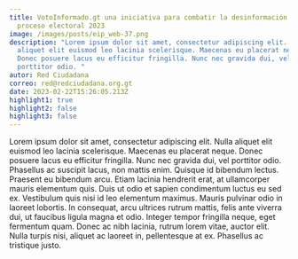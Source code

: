 ```yaml
---
title: VotoInformado.gt una iniciativa para combatir la desinformación en el
  proceso electoral 2023
image: /images/posts/eip_web-37.png
description: "Lorem ipsum dolor sit amet, consectetur adipiscing elit. Nulla
  aliquet elit euismod leo lacinia scelerisque. Maecenas eu placerat neque.
  Donec posuere lacus eu efficitur fringilla. Nunc nec gravida dui, vel
  porttitor odio. "
autor: Red Ciudadana
correo: red@redciudadana.org.gt
date: 2023-02-22T15:26:05.213Z
highlight1: true
highlight2: false
highlight3: false
---
```

Lorem ipsum dolor sit amet, consectetur adipiscing elit. Nulla aliquet elit euismod leo lacinia scelerisque. Maecenas eu placerat neque. Donec posuere lacus eu efficitur fringilla. Nunc nec gravida dui, vel porttitor odio. Phasellus ac suscipit lacus, non mattis enim. Quisque id bibendum lectus. Praesent eu bibendum arcu. Etiam lacinia hendrerit erat, at ullamcorper mauris elementum quis. Duis ut odio et sapien condimentum luctus eu sed ex. Vestibulum quis nisi id leo elementum maximus. Mauris pulvinar odio in laoreet lobortis. In consequat, arcu ultrices rutrum mattis, felis ante viverra dui, ut faucibus ligula magna et odio. Integer tempor fringilla neque, eget fermentum quam. Donec ac nibh lacinia, rutrum lorem vitae, auctor elit. Nulla turpis nisi, aliquet ac laoreet in, pellentesque at ex. Phasellus ac tristique justo.
